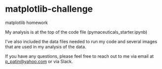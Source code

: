 # matplotlib-challenge
matplotlib homework

My analysis is at the top of the code file (pymaceuticals_starter.ipynb)

I've also included the data files needed to run my code and several images that are used in my analysis of the data.

If you have any questions, please feel free to reach out to me via email at <a href="mailto:p_patin@yahoo.com?subject=matplotlib Homework Question">p_patin@yahoo.com</a> or via Slack.
